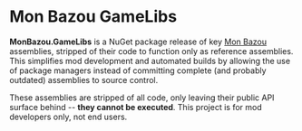# Mon Bazou GameLibs

**MonBazou.GameLibs** is a NuGet package release of key [Mon Bazou](https://store.steampowered.com/app/1520370/Mon_Bazou/) assemblies, stripped of their code to function only as reference assemblies. This simplifies mod development and automated builds by allowing the use of package managers instead of committing complete (and probably outdated) assemblies to source control.

These assemblies are stripped of all code, only leaving their public API surface behind -- **they cannot be executed**. This project is for mod developers only, not end users.
